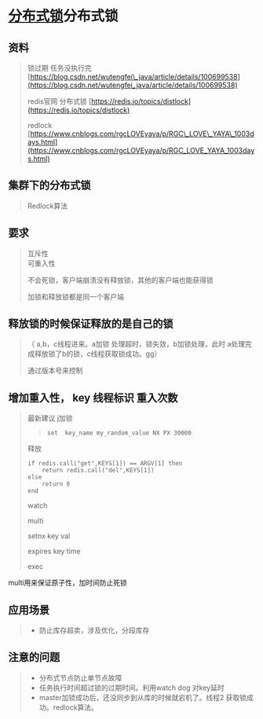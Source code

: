 # [分布式锁](/redis/fen-bu-shi-suo.md)分布式锁

## 资料

> 锁过期 任务没执行完 [https://blog.csdn.net/wutengfei\_java/article/details/100699538](https://blog.csdn.net/wutengfei_java/article/details/100699538)
>
> redis官网 分布式锁 [https://redis.io/topics/distlock](https://redis.io/topics/distlock)
>
> redlock [https://www.cnblogs.com/rgcLOVEyaya/p/RGC\_LOVE\_YAYA\_1003days.html](https://www.cnblogs.com/rgcLOVEyaya/p/RGC_LOVE_YAYA_1003days.html)

## 集群下的分布式锁

> Redlock算法

## 要求

> 互斥性  
> 可重入性
>
> 不会死锁，客户端崩溃没有释放锁，其他的客户端也能获得锁
>
> 加锁和释放锁都是同一个客户端

## 释放锁的时候保证释放的是自己的锁

> （ a,b，c线程进来。a加锁 处理超时，锁失效，b加锁处理，此时 a处理完成释放锁了b的锁，c线程获取锁成功。gg）
>
> 通过版本号来控制

## 增加重入性， key 线程标识 重入次数

> 最新建议  j加锁
>
> > ```
> > set  key_name my_random_value NX PX 30000
> > ```
>
> 释放
>
> ```
> if redis.call("get",KEYS[1]) == ARGV[1] then
>     return redis.call("del",KEYS[1])
> else
>     return 0
> end
> ```
>
> watch
>
> multi
>
> setnx key val
>
> expires key time
>
> exec

multi用来保证原子性，加时间防止死锁

## 应用场景

> * 防止库存超卖，涉及优化，分段库存

## 注意的问题

> * 分布式节点防止单节点故障
> * 任务执行时间超过锁的过期时间。利用watch dog 对key延时
> * master加锁成功后，还没同步到从库的时候就宕机了。线程2 获取锁成功。redlock算法。



